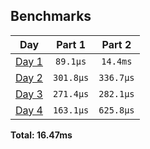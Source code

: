 <!--- benchmarking table --->
## Benchmarks

| Day | Part 1 | Part 2 |
| :---: | :---: | :---:  |
| [Day 1](./src/bin/01.rs) | `89.1µs` | `14.4ms` |
| [Day 2](./src/bin/02.rs) | `301.8µs` | `336.7µs` |
| [Day 3](./src/bin/03.rs) | `271.4µs` | `282.1µs` |
| [Day 4](./src/bin/04.rs) | `163.1µs` | `625.8µs` |

**Total: 16.47ms**
<!--- benchmarking table --->

